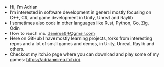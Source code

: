 - Hi, I’m Adrian
- I’m interested in software development in general mostly focusing on C++, C#, and game development in Unity, Unreal and Raylib
- I sometimes also code in other languages like Rust, Python, Go, Zig, Odin
- How to reach me: damirea84@gmail.com
- Here on GitHub I have mostly learning projects, forks from interesting repos and a lot of small games and demos, in Unity, Unreal, Raylib and others.
- Checkout my itch.io page where you can download and play some of my games: https://adrianmirea.itch.io/
